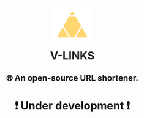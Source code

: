 <h1 align="center"><img width="100" src="./logo_vlinks.png"/>
 <br> V-LINKS</h1>

<h2 align="center">🌐 An open-source URL shortener.</h2>

<h1 align="center">❗ Under development ❗</h1>
